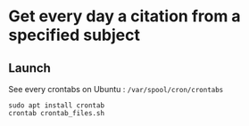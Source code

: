 # Get every day a citation from a specified subject 




## Launch 

See every crontabs on Ubuntu : `/var/spool/cron/crontabs`

```
sudo apt install crontab
crontab crontab_files.sh

```

